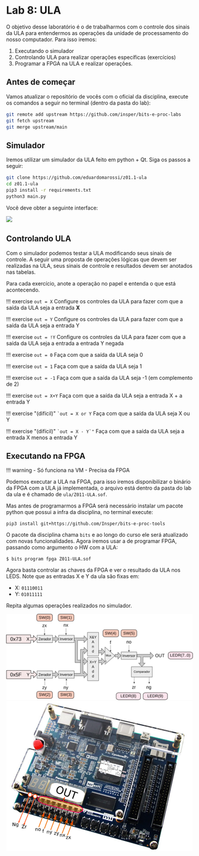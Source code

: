 # Lab 8: ULA 

O objetivo desse laboratório é o de trabalharmos com o controle dos sinais da ULA para entendermos as operações da unidade de processamento do nosso computador. Para isso iremos:

1. Executando o simulador
1. Controlando ULA para realizar operações específicas (exercícios)
1. Programar a FPGA na ULA e realizar operações.

## Antes de começar

Vamos atualizar o repositório de vocês com o oficial da disciplina, execute os comandos a seguir no terminal (dentro da pasta do lab):

```bash
git remote add upstream https://github.com/insper/bits-e-proc-labs 
git fetch upstream
git merge upstream/main
```

## Simulador

Iremos utilizar um simulador da ULA feito em python + Qt. Siga os passos a seguir:

```sh
git clone https://github.com/eduardomarossi/z01.1-ula
cd z01.1-ula
pip3 install -r requirements.txt
python3 main.py
```

Você deve obter a seguinte interface:

![](https://raw.githubusercontent.com/eduardomarossi/z01.1-ula/master/image.png)

## Controlando ULA

Com o simulador podemos testar a ULA modificando seus sinais de controle. A seguir uma proposta de operações lógicas que devem ser realizadas na ULA, seus sinais de controle e resultados devem ser anotados nas tabelas.

Para cada exercício, anote a operação no papel e entenda o que está acontecendo.

!!! exercise
    ```
    out = X
    ```
    Configure os controles da ULA para fazer com que a saída da ULA seja a entrada **X**
    
!!! exercise 
    ```
    out = Y
    ```
    Configure os controles da ULA para fazer com que a saída da ULA seja a entrada Y

!!! exercise 
    ```
    out = !Y
    ```
    Configure os controles da ULA para fazer com que a saída da ULA seja a entrada a entrada Y negada

!!! exercise 
    ```
    out = 0
    ```
    Faça com que a saída da ULA seja 0

!!! exercise 
    ```
    out = 1
    ```
    Faça com que a saída da ULA seja 1

!!! exercise 
    ```
    out = -1
    ```
    Faça com que a saída da ULA seja -1 (em complemento de 2)

!!! exercise 
    ```
    out = X+Y
    ```
    Faça com que a saída da ULA seja a entrada X + a entrada Y

!!! exercise "(difícil)"
    ```
    `out = X or Y
    ```
    Faça com que a saída da ULA seja X ou Y

!!! exercise "(difícil)"
    ```
    `out = X - Y`"
    ```
    Faça com que a saída da ULA seja a entrada X menos a entrada Y

## Executando na FPGA

!!! warning
    - Só funciona na VM
    - Precisa da FPGA

Podemos executar a ULA na FPGA, para isso iremos disponibilizar o binário da FPGA com a ULA já implementada, o arquivo está dentro da pasta do lab da ula e é chamado de `ula/Z011-ULA.sof`. 

Mas antes de programarmos a FPGA será necessário instalar um pacote python que possui a infra da disciplina, no terminal execute:

```
pip3 install git+https://github.com/Insper/bits-e-proc-tools
```

O pacote da disciplina chama `bits` e ao longo do curso ele será atualizado com novas funcionalidades. Agora iremos usar a de programar FPGA, passando como argumento o HW com a ULA:

```
$ bits program fpga Z011-ULA.sof
```

Agora basta controlar as chaves da FPGA e ver o resultado da ULA nos LEDS. Note que as entradas X e Y da ula são fixas em:

- X: `01110011`
- Y: `01011111`

Repita algumas operações realizados no simulador.

![](figs/D-ULA/D-ula-fpga-1.png)
![](figs/D-ULA/D-ula-fpga-2.png)
